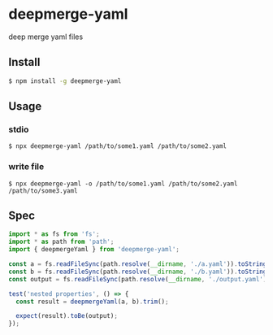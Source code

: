 # deepmerge-yaml

deep merge yaml files

## Install

```sh
$ npm install -g deepmerge-yaml
```

## Usage

### stdio

```
$ npx deepmerge-yaml /path/to/some1.yaml /path/to/some2.yaml
```

### write file

```
$ npx deepmerge-yaml -o /path/to/some1.yaml /path/to/some2.yaml /path/to/some3.yaml
```

## Spec

```typescript
import * as fs from 'fs';
import * as path from 'path';
import { deepmergeYaml } from 'deepmerge-yaml';

const a = fs.readFileSync(path.resolve(__dirname, './a.yaml')).toString().trim();
const b = fs.readFileSync(path.resolve(__dirname, './b.yaml')).toString().trim();
const output = fs.readFileSync(path.resolve(__dirname, './output.yaml')).toString().trim();

test('nested properties', () => {
  const result = deepmergeYaml(a, b).trim();

  expect(result).toBe(output);
});
```

